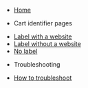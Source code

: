 <!-- docs/_sidebar.md -->

* [Home](/)
- Cart identifier pages
* [Label with a website](website.md)
* [Label without a website](no_website.md)
* [No label](no_label.md)
- Troubleshooting
* [How to troubleshoot](troubleshooting.md)
